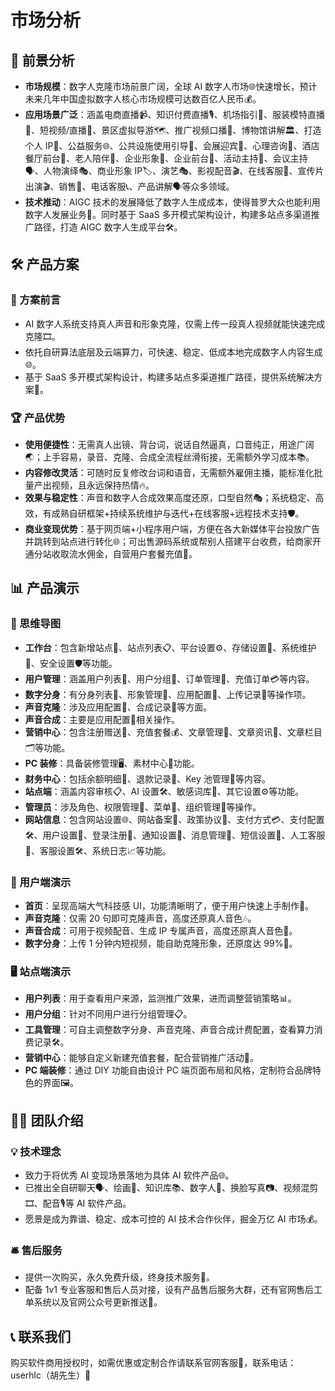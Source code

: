 # 市场分析

## 🌈 前景分析
- **市场规模**：数字人克隆市场前景广阔，全球 AI 数字人市场🌐快速增长，预计未来几年中国虚拟数字人核心市场规模可达数百亿人民币💰。
- **应用场景广泛**：涵盖电商直播📹、知识付费直播🎙、机场指引🛂、服装模特直播👗、短视频/直播🎥、景区虚拟导游🗺、推广视频口播🎤、博物馆讲解🏛、打造个人 IP👤、公益服务🌐、公共设施使用引导🚸、会展迎宾🤝、心理咨询🧠、酒店餐厅前台🏨、老人陪伴👵、企业形象🏢、企业前台💼、活动主持🎤、会议主持🗣、人物演绎🎭、商业形象 IP🏷、演艺🎭、影视配音🎬、在线客服💁、宣传片出演🎬、销售💼、电话客服📞、产品讲解🗣等众多领域。
- **技术推动**：AIGC 技术的发展降低了数字人生成成本，使得普罗大众也能利用数字人发展业务🌟。同时基于 SaaS 多开模式架构设计，构建多站点多渠道推广路径，打造 AIGC 数字人生成平台🛠。

## 🛠 产品方案
### 📝 方案前言
- AI 数字人系统支持真人声音和形象克隆，仅需上传一段真人视频就能快速完成克隆🎞。
- 依托自研算法底层及云端算力，可快速、稳定、低成本地完成数字人内容生成🌐。
- 基于 SaaS 多开模式架构设计，构建多站点多渠道推广路径，提供系统解决方案🔧。

### 🏆 产品优势
- **使用便捷性**：无需真人出镜、背台词，说话自然逼真，口音纯正，用途广阔🌏；上手容易，录音、克隆、合成全流程丝滑衔接，无需额外学习成本📚。
- **内容修改灵活**：可随时反复修改台词和语音，无需额外雇佣主播，能标准化批量产出视频，且永远保持热情🔥。
- **效果与稳定性**：声音和数字人合成效果高度还原，口型自然🎭；系统稳定、高效，有成熟自研框架+持续系统维护与迭代+在线客服+远程技术支持🛡。
- **商业变现优势**：基于网页端+小程序用户端，方便在各大新媒体平台投放广告并跳转到站点进行转化🌐；可出售源码系统或帮别人搭建平台收费，给商家开通分站收取流水佣金，自营用户套餐充值💼。

## 📊 产品演示
### 🧠 思维导图
- **工作台**：包含新增站点📍、站点列表📋、平台设置⚙、存储设置💾、系统维护🔧、安全设置🛡等功能。
- **用户管理**：涵盖用户列表👥、用户分组📑、订单管理📝、充值订单💳等内容。
- **数字分身**：有分身列表📝、形象管理👤、应用配置🔧、上传记录📁等操作项。
- **声音克隆**：涉及应用配置🔧、合成记录📝等方面。
- **声音合成**：主要是应用配置🔧相关操作。
- **营销中心**：包含注册赠送🎁、充值套餐💰、文章管理📝、文章资讯📰、文章栏目🗂等功能。
- **PC 装修**：具备装修管理🖥、素材中心🎨功能。
- **财务中心**：包括余额明细💼、退款记录📑、Key 池管理🔑等内容。
- **站点端**：涵盖内容审核📋、AI 设置🛠、敏感词库🚫、其它设置⚙等功能。
- **管理员**：涉及角色、权限管理👤、菜单📑、组织管理🏢等操作。
- **网站信息**：包含网站设置🌐、网站备案📑、政策协议📜、支付方式💳、支付配置🛠、用户设置👥、登录注册🔑、通知设置🔔、消息管理📢、短信设置📱、人工客服💁、客服设置🛠、系统日志📈等功能。

### 📱 用户端演示
- **首页**：呈现高端大气科技感 UI，功能清晰明了，便于用户快速上手制作🎨。
- **声音克隆**：仅需 20 句即可克隆声音，高度还原真人音色🎶。
- **声音合成**：可用于视频配音、生成 IP 专属声音，高度还原真人音色🎵。
- **数字分身**：上传 1 分钟内短视频，能自助克隆形象，还原度达 99%🎥。

### 🖥 站点端演示
- **用户列表**：用于查看用户来源，监测推广效果，进而调整营销策略📊。
- **用户分组**：针对不同用户进行分组管理📋。
- **工具管理**：可自主调整数字分身、声音克隆、声音合成计费配置，查看算力消费记录🛠。
- **营销中心**：能够自定义新建充值套餐，配合营销推广活动🎉。
- **PC 端装修**：通过 DIY 功能自由设计 PC 端页面布局和风格，定制符合品牌特色的界面🖼。

## 👨‍💻 团队介绍
### 💡 技术理念
- 致力于将优秀 AI 变现场景落地为具体 AI 软件产品🌐。
- 已推出全自研聊天🗣、绘画🎨、知识库📚、数字人👤、换脸写真📷、视频混剪🎞、配音🎙等 AI 软件产品。
- 愿景是成为靠谱、稳定、成本可控的 AI 技术合作伙伴，掘金万亿 AI 市场💰。

### 🛎 售后服务
- 提供一次购买，永久免费升级，终身技术服务🔧。
- 配备 1v1 专业客服和售后人员对接，设有产品售后服务大群，还有官网售后工单系统以及官网公众号更新推送📢。

## 📞 联系我们
购买软件商用授权时，如需优惠或定制合作请联系官网客服💼，联系电话：userhlc（胡先生）📱 
